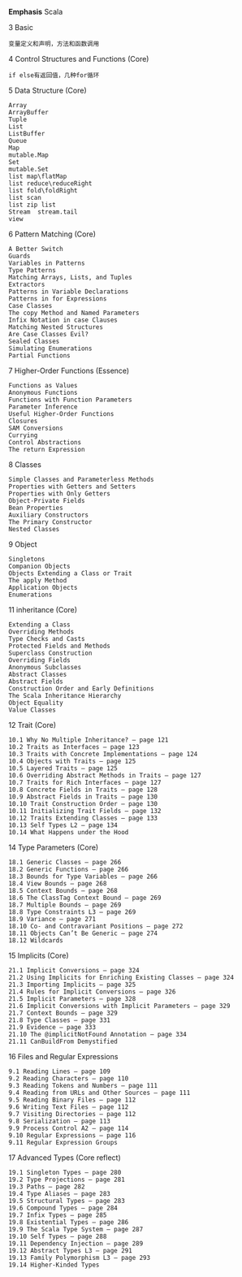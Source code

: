 **Emphasis**
Scala

3   Basic     

    变量定义和声明，方法和函数调用
    
4   Control Structures and Functions  (Core)

    if else有返回值，几种for循环
    
5   Data Structure    (Core)
    
    Array 
    ArrayBuffer 
    Tuple 
    List 
    ListBuffer 
    Queue
    Map
    mutable.Map
    Set
    mutable.Set
    list map\flatMap
    list reduce\reduceRight
    list fold\foldRight
    list scan
    list zip list
    Stream  stream.tail
    view
    
6 	Pattern Matching    (Core)

    A Better Switch
    Guards
    Variables in Patterns
    Type Patterns
    Matching Arrays, Lists, and Tuples
    Extractors
    Patterns in Variable Declarations
    Patterns in for Expressions
    Case Classes
    The copy Method and Named Parameters
    Infix Notation in case Clauses
    Matching Nested Structures
    Are Case Classes Evil?
    Sealed Classes
    Simulating Enumerations
    Partial Functions
    
7   Higher-Order Functions      (Essence)

    Functions as Values
    Anonymous Functions
    Functions with Function Parameters
    Parameter Inference 
    Useful Higher-Order Functions 
    Closures 
    SAM Conversions 
    Currying 
    Control Abstractions 
    The return Expression
    
8   Classes

    Simple Classes and Parameterless Methods
    Properties with Getters and Setters 
    Properties with Only Getters 
    Object-Private Fields 
    Bean Properties 
    Auxiliary Constructors 
    The Primary Constructor
    Nested Classes  
    
9   Object

    Singletons 
    Companion Objects 
    Objects Extending a Class or Trait 
    The apply Method 
    Application Objects 
    Enumerations 
    
11  inheritance     (Core)

    Extending a Class
    Overriding Methods
    Type Checks and Casts 
    Protected Fields and Methods 
    Superclass Construction 
    Overriding Fields 
    Anonymous Subclasses
    Abstract Classes 
    Abstract Fields 
    Construction Order and Early Definitions 
    The Scala Inheritance Hierarchy 
    Object Equality 
    Value Classes
    
12  Trait       (Core)

    10.1 Why No Multiple Inheritance? — page 121
    10.2 Traits as Interfaces — page 123
    10.3 Traits with Concrete Implementations — page 124
    10.4 Objects with Traits — page 125
    10.5 Layered Traits — page 125
    10.6 Overriding Abstract Methods in Traits — page 127
    10.7 Traits for Rich Interfaces — page 127
    10.8 Concrete Fields in Traits — page 128
    10.9 Abstract Fields in Traits — page 130
    10.10 Trait Construction Order — page 130
    10.11 Initializing Trait Fields — page 132
    10.12 Traits Extending Classes — page 133
    10.13 Self Types L2 — page 134
    10.14 What Happens under the Hood
    
14  Type Parameters     (Core)

    18.1 Generic Classes — page 266
    18.2 Generic Functions — page 266
    18.3 Bounds for Type Variables — page 266
    18.4 View Bounds — page 268
    18.5 Context Bounds — page 268
    18.6 The ClassTag Context Bound — page 269
    18.7 Multiple Bounds — page 269
    18.8 Type Constraints L3 — page 269
    18.9 Variance — page 271
    18.10 Co- and Contravariant Positions — page 272
    18.11 Objects Can’t Be Generic — page 274
    18.12 Wildcards 
    
15  Implicits       (Core)

    21.1 Implicit Conversions — page 324
    21.2 Using Implicits for Enriching Existing Classes — page 324
    21.3 Importing Implicits — page 325
    21.4 Rules for Implicit Conversions — page 326
    21.5 Implicit Parameters — page 328
    21.6 Implicit Conversions with Implicit Parameters — page 329
    21.7 Context Bounds — page 329
    21.8 Type Classes — page 331
    21.9 Evidence — page 333
    21.10 The @implicitNotFound Annotation — page 334
    21.11 CanBuildFrom Demystified  
    
16  Files and Regular Expressions

    9.1 Reading Lines — page 109
    9.2 Reading Characters — page 110
    9.3 Reading Tokens and Numbers — page 111
    9.4 Reading from URLs and Other Sources — page 111
    9.5 Reading Binary Files — page 112
    9.6 Writing Text Files — page 112
    9.7 Visiting Directories — page 112
    9.8 Serialization — page 113
    9.9 Process Control A2 — page 114
    9.10 Regular Expressions — page 116
    9.11 Regular Expression Groups
    
17  Advanced Types      (Core reflect)

    19.1 Singleton Types — page 280
    19.2 Type Projections — page 281
    19.3 Paths — page 282
    19.4 Type Aliases — page 283
    19.5 Structural Types — page 283
    19.6 Compound Types — page 284
    19.7 Infix Types — page 285
    19.8 Existential Types — page 286
    19.9 The Scala Type System — page 287
    19.10 Self Types — page 288
    19.11 Dependency Injection — page 289
    19.12 Abstract Types L3 — page 291
    19.13 Family Polymorphism L3 — page 293
    19.14 Higher-Kinded Types          